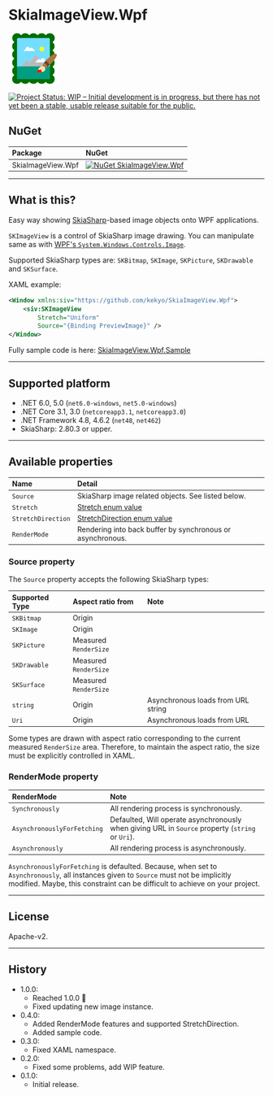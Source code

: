 # SkiaImageView.Wpf

![SkiaImageView.Wpf](Images/SkiaImageView.Wpf.100.png)

[![Project Status: WIP – Initial development is in progress, but there has not yet been a stable, usable release suitable for the public.](https://www.repostatus.org/badges/latest/wip.svg)](https://www.repostatus.org/#wip)

## NuGet

|Package|NuGet|
|:--|:--|
|SkiaImageView.Wpf|[![NuGet SkiaImageView.Wpf](https://img.shields.io/nuget/v/SkiaImageView.Wpf.svg?style=flat)](https://www.nuget.org/packages/SkiaImageView.Wpf)|

----

## What is this?

Easy way showing [SkiaSharp](https://github.com/mono/SkiaSharp)-based image objects onto WPF applications.

`SKImageView` is a control of SkiaSharp image drawing.
You can manipulate same as with [WPF's `System.Windows.Controls.Image`](https://docs.microsoft.com/en-us/dotnet/api/system.windows.controls.image?view=windowsdesktop-6.0).

Supported SkiaSharp types are: `SKBitmap`, `SKImage`, `SKPicture`, `SKDrawable` and `SKSurface`.

XAML example:

```xml
<Window xmlns:siv="https://github.com/kekyo/SkiaImageView.Wpf">
    <siv:SKImageView
        Stretch="Uniform"
        Source="{Binding PreviewImage}" />
</Window>
```

Fully sample code is here: [SkiaImageView.Wpf.Sample](https://github.com/kekyo/SkiaImageView.Wpf/tree/main/samples/SkiaImageView.Wpf.Sample)

----

## Supported platform

* .NET 6.0, 5.0 (`net6.0-windows`, `net5.0-windows`)
* .NET Core 3.1, 3.0 (`netcoreapp3.1`, `netcoreapp3.0`)
* .NET Framework 4.8, 4.6.2 (`net48`, `net462`)
* SkiaSharp: 2.80.3 or upper.

----

## Available properties

|Name|Detail|
|:----|:----|
|`Source`|SkiaSharp image related objects. See listed below.|
|`Stretch`|[Stretch enum value](https://docs.microsoft.com/en-us/dotnet/api/system.windows.media.stretch?view=windowsdesktop-6.0)|
|`StretchDirection`|[StretchDirection enum value](https://docs.microsoft.com/en-us/dotnet/api/system.windows.controls.stretchdirection?view=windowsdesktop-6.0)|
|`RenderMode`|Rendering into back buffer by synchronous or asynchronous.|

### Source property

The `Source` property accepts the following SkiaSharp types:

|Supported Type|Aspect ratio from|Note|
|:----|:----|:----|
|`SKBitmap`|Origin||
|`SKImage`|Origin||
|`SKPicture`|Measured `RenderSize`||
|`SKDrawable`|Measured `RenderSize`||
|`SKSurface`|Measured `RenderSize`||
|`string`|Origin|Asynchronous loads from URL string|
|`Uri`|Origin|Asynchronous loads from URL|

Some types are drawn with aspect ratio corresponding to the current measured `RenderSize` area.
Therefore, to maintain the aspect ratio, the size must be explicitly controlled in XAML.

### RenderMode property

|RenderMode|Note|
|:----|:----|
|`Synchronously`|All rendering process is synchronously.|
|`AsynchronouslyForFetching`|Defaulted, Will operate asynchronously when giving URL in `Source` property (`string` or `Uri`).|
|`Asynchronously`|All rendering process is asynchronously.|

`AsynchronouslyForFetching` is defaulted.
Because, when set to `Asynchronously`, all instances given to `Source` must not be implicitly modified.
Maybe, this constraint can be difficult to achieve on your project.

----

## License

Apache-v2.

----

## History

* 1.0.0:
  * Reached 1.0.0 🎉
  * Fixed updating new image instance.
* 0.4.0:
  * Added RenderMode features and supported StretchDirection.
  * Added sample code.
* 0.3.0:
  * Fixed XAML namespace.
* 0.2.0:
  * Fixed some problems, add WIP feature.
* 0.1.0:
  * Initial release.
